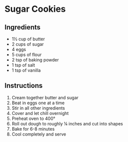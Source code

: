 # Sugar Cookies

## Ingredients

- 1&frac12; cup of butter
- 2 cups of sugar
- 4 eggs
- 5 cups of flour
- 2 tsp of baking powder
- 1 tsp of salt
- 1 tsp of vanilla

## Instructions

1. Cream together butter and sugar
2. Beat in eggs one at a time
3. Stir in all other ingredients
4. Cover and let chill overnight
5. Preheat oven to 400&deg;
6. Roll out dough to roughly &frac14; inches and cut into shapes
7. Bake for 6-8 minutes
8. Cool completely and serve
